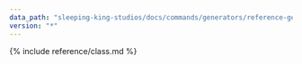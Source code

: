 ```yaml
---
data_path: "sleeping-king-studios/docs/commands/generators/reference-generator"
version: "*"
---
```


{% include reference/class.md %}
